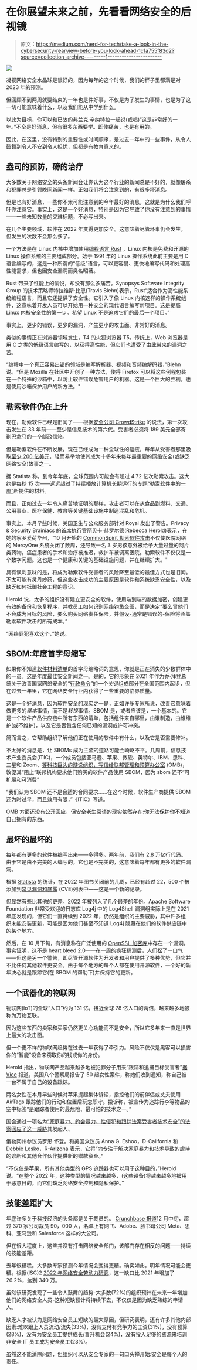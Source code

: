 # 在你展望未来之前，先看看网络安全的后视镜

> 原文：<https://medium.com/nerd-for-tech/take-a-look-in-the-cybersecurity-rearview-before-you-look-ahead-1c1a755f83d2?source=collection_archive---------1----------------------->

![](img/17eacfec3d7ad0b6850329f8217de5d2.png)

凝视网络安全水晶球是很好的，因为每年的这个时候，我们的杯子里都满是对 2023 年的预测。

但回顾不到两周就要结束的一年也是件好事，不仅是为了发生的事情，也是为了这一切可能意味着什么，以及我们能从中学到什么。

以此为目标，你可以和已故的弗兰克·辛纳特拉一起说(或唱)“这是非常好的一年。”不全是好消息，但有很多东西要学。即使痛苦，也是有用的。

因此，在这里，没有特别的重要性或时间顺序，是过去一年中的一些事件，从令人鼓舞到令人不安到令人担忧，但都是有教育意义的。

## **盎司的预防，磅的治疗**

大多数关于网络安全的头条新闻会让你认为这个行业的新闻总是不好的，就像屠杀和犯罪总是引领晚间新闻一样。正如我们将会注意到的，有很多坏消息。

但是也有好消息，一些你不太可能注意到的今年最好的消息，这就是为什么我们呼吁你注意它。事实上，这是一个好消息，特别是因为它导致了你没有注意到的事情——一些未知数量的灾难标题，不必写出来。

在几个主要领域，软件在 2022 年变得更加安全。这意味着尽管坏事仍会发生，但发生的次数不会那么多了。

一个方法是在 Linux 内核中增加使用[编程语言 Rust](https://www.rust-lang.org/) ，Linux 内核是免费和开源的 Linux 操作系统的主要组成部分。始于 1991 年的 Linux 操作系统此前主要是用 C 语言编写的，这是一种所谓的“低级”语言，可以更容易、更快地编写代码和处理高性能需求，但也因安全漏洞而臭名昭著。

Rust 带来了性能上的愉悦，却没有那么多痛苦。Synopsys Software Integrity Group 的技术策略师特拉维斯·比恩(Travis Biehn)表示，Rust“适合作为高性能系统编程语言，而且它还提供了安全性。它引入了像 Linux 内核这样的操作系统组件，这意味着开发人员可以开始用一种安全的现代语言编写新项目。这是提高 Linux 内核安全性的第一步。希望 Linux 不是追求它们的最后一个项目。”

事实上，更少的错误，更少的漏洞，产生更小的攻击面。非常好的消息。

类似的事情正在浏览器领域发生，T4 的火狐浏览器 T5。传统上，Web 浏览器是用 C 之类的低级语言编写的，以获得高性能，但它们也遭受了由此带来的漏洞之苦。

“编程中一个真正容易出错的领域是编写解析器、视频和音频编解码器，”Biehn 说。“但是 Mozilla 在社区中开创了一种方法，使得 Firefox 可以将这些例程包装在一个特殊的沙箱中，以防止软件错误危害用户的机器。这是一个巨大的胜利，也是使用沙箱保护用户的新方法。"

## **勒索软件仍在上升**

现在，勒索软件已经是旧闻了——根据[安全公司 CrowdStrike](https://www.crowdstrike.com/cybersecurity-101/ransomware/history-of-ransomware/) 的说法，第一次攻击发生在 33 年前——至少是信息技术的第六代。受害者必须将 189 美元全部寄到巴拿马的一个邮政信箱。

但是勒索软件在不断发展，现在已经成为一种全球性的瘟疫，每年从受害者那里吸取[至少 200 亿美元](https://dataprot.net/statistics/ransomware-statistics/)，轻而易举地使其成为十多年来每年最重要的网络安全(或缺乏网络安全)故事之一。

据 Statista 称，到今年年底，全球范围内可能会有超过 4.72 亿次勒索攻击。这大约是每秒 15 次——远远超过了持续播放计算机长期运行的专题[“勒索软件中的一周”](https://www.bleepingcomputer.com/news/security/the-week-in-ransomware-december-2nd-2022-disrupting-health-care/)所提供的材料。

而且，正如过去一年令人痛苦地证明的那样，攻击者可以在从食品到燃料、交通、公用事业、医疗保健、教育等关键基础设施中制造混乱和危机。

事实上，本月早些时候，美国卫生与公众服务部针对 Royal 发出了警告。Privacy & Security Brainiacs 的首席执行官丽贝卡·赫罗尔德(Rebecca Herold)表示，在她的家乡爱荷华州，“10 月开始的 [CommonSpirit 勒索软件攻击](https://www.desmoinesregister.com/story/news/health/2022/10/14/mercyone-hospital-parent-company-confirms-ransomware-attack-led-to-outages/69562995007/)不仅使医院网络的 MercyOne 系统关闭了数周，还导致一名 3 岁男孩意外被给予大量过量的阿片类药物，癌症患者的手术和治疗被推迟，救护车被调离医院。勒索软件不仅仅是一个数字问题。这也是一个健康和关键的基础设施问题，并在继续扩大。"

具有讽刺意味的是，将成为勒索软件受害者的风险降至最低的最佳方式也是旧闻。不太可能有灵丹妙药，但这些攻击成功的主要原因是软件和系统缺乏安全性，以及缺乏如何抵御社会工程的意识。

Herold 说，太多的组织没有建立更安全的软件，使用端到端的数据加密，创建更有效的备份和恢复程序，并教员工如何识别网络钓鱼企图，而是决定“要么冒他们不会成为目标的风险，要么购买网络责任保险，并假设-通常是错误的-保险将涵盖勒索软件攻击的所有成本。”

“网络罪犯喜欢这个，”她说。

## **SBOM:年度首字母缩写**

如果你不知道[软件材料清单](https://www.synopsys.com/blogs/software-security/building-sbom-with-black-duck/?cmp=pr-sig&utm_medium=referral)的首字母缩略词的意思，你就是正在消失的少数群体中的一员。这是年度最佳安全新闻之一。是的，它的形象在 2021 年作为乔·拜登总统关于改善国家网络安全的“[行政命令](https://www.whitehouse.gov/briefing-room/presidential-actions/2021/05/12/executive-order-on-improving-the-nations-cybersecurity/)”的一个关键组成部分在全国范围内起步，但在过去一年里，它在网络安全行业内获得了一些重要的临界质量。

这是一个好消息，因为软件安全的现实之一是，正如许多专家所说，改善它意味着做更多的*基本*事情，而不是*转换*事情。SBOM 是，或者应该是，一个基本的。它是一个软件产品供应链中所有东西的清单，包括组件来自哪里，由谁制造，由谁维护(或不维护)，以及它是否包含任何已知的漏洞或许可冲突。

简而言之，它帮助组织了解他们正在使用的软件中有什么，以及它是否需要修补。

不太好的消息是，让 SBOMs 成为主流的道路可能会崎岖不平。几周前，信息技术产业委员会(ITIC)，一个成员包括亚马逊、苹果、微软、英特尔、IBM、思科、三星和 Zoom、[等科技巨头的游说组织，写信给联邦管理和预算办公室](https://www.itic.org/documents/public-sector/ITILettertoOMBreM-22-18.pdf) (OMB)，敦促其“阻止”联邦机构要求他们购买的软件产品使用 SBOM，因为 sbom 还不“可扩展和可消费”

“我们认为 SBOM 还不是合适的合同要求……在这个时候，软件生产商提供 SBOM 还为时过早，而且效用有限，”《ITIC》写道。

OMB 方面还没有公开回应，但安全老生常谈的现实依然存在:你无法保护你不知道自己拥有的东西。

## **最坏的最坏的**

每年都有更多的软件被编写出来——多得多。两年前，我们有 2.8 万亿行代码。由于它是由不完美的人编写的，它也是不完美的，这意味着每年都有更多的软件漏洞。

根据 [Statista](https://www.statista.com/statistics/500755/worldwide-common-vulnerabilities-and-exposures/) 的统计，在 2022 年图书关闭前的几周，已经有超过 22，500 个被添加到[常见漏洞和暴露](https://cve.mitre.org/) (CVE)列表中——这是一个新的记录。

但显然有些比其他的更差。2022 年被列入了几个最差的年份。Apache Software Foundation 非常受欢迎的日志库 Log4j 中的 Log4Shell 漏洞组实际上是在 2021 年底发现的，但它们一直持续到 2022 年，仍然是组织的主要威胁，其中许多组织未能安装更新，可能是因为他们甚至不知道 Log4j 隐藏在他们的软件供应链中的某个地方。

然后，在 10 月下旬，有消息称在广泛使用的 [OpenSSL 加密库](https://armerding.medium.com/openssl-vulnerabilities-serious-but-not-weapons-of-mass-digital-destruction-c57c106f2f1f)中存在一个漏洞。事实证明，这不是 heart bleed 2.0——在一周的疯狂猜测后，人们松了一口气——但这是另一个警告，即尽管开源软件为开发者和用户提供了多种优势，但它并不比任何其他软件更安全。由于每个地方的每个人都在使用开源软件，一个好的新年决心就是跟踪它(在 SBOM 的帮助下)并保持它的更新。

## **一个武器化的物联网**

物联网(IoT)的全球“人口”约为 131 亿，接近全球 78 亿人口的两倍，越来越多地被称为万物互联。

因为这些东西的卖家和买家仍然更关心功能而不是安全，所以它多年来一直是世界上最大的攻击面。

但一个更不祥的物联网趋势在过去一年获得了牵引力。风险不仅仅是黑客可以损害你的“智能”设备来窃取你的钱或你的身份。

Herold 指出，物联网产品越来越多地被犯罪分子用来“跟踪和追捕目标受害者”[据 Vice](https://www.vice.com/en/article/y3vj3y/apple-airtags-police-reports-stalking-harassment) 报道，美国八个警察局报告了 50 起女性案件，称她们收到通知，称自己被一台不属于自己的设备跟踪。

两名女性在本月早些时候对苹果提起集体诉讼，指控他们的前伴侣或丈夫使用 AirTags 跟踪他们的行动和位置后玩忽职守。投诉称，被宣传为追踪行李等物品的空中标签“是跟踪者使用的最危险、最可怕的技术之一。”

国会通过一项名为[“家庭暴力、约会暴力、性侵犯和跟踪法案受害者技术安全”的法案回应了这一威胁](https://www.wyden.senate.gov/imo/media/doc/Tech%20Safety%20for%20Victims%20of%20Domestic%20Violence,%20Dating%20Violence,%20Sexual%20Assault%20and%20Stalking%20Act%20one%20pager.pdf)其发起人、

俄勒冈州参议员罗恩·怀登。和美国众议员 Anna G. Eshoo，D-California 和 Debbie Lesko，R-Arizona 表示，它将“向专注于解决家庭暴力和技术导致的虐待的诊所和其他合作伙伴提供新的赠款资金。”

“不仅仅是苹果，所有其他类型的 GPS 追踪器也可以用于这种目的，”Herold 说。“在整个 2022 年，这种类型的情况越来越多，(这些设备)将越来越多地被用于恶意目的，而它们缺乏网络安全控制和隐私保护。”

## **技能差距扩大**

年底许多关于科技经济的头条都是关于裁员的。 [Crunchbase 报道](https://news.crunchbase.com/startups/tech-layoffs-2022/)12 月中旬，超过 370 家公司裁员 90，000 人，名单上有网飞、Adobe、脸书母公司 Meta、思科、亚马逊和 Salesforce 这样的大公司。

但在很大程度上，这些并没有打击网络安全部门，该部门存在相反的问题——持续的技能差距。

去年很糟糕。大多数专家预测今年情况会变得更糟。确实如此。明年情况可能会更糟。根据(ISC)2 [2022 年网络安全劳动力研究](https://www.isc2.org/Research/Workforce-Study)，这一缺口比 2021 年增加了 26.2%，达到 340 万。

虽然该研究发现了一些令人鼓舞的趋势-大多数(72%)的组织预计在未来一年增加他们的网络安全人员-这种短缺预计将持续下去，不仅仅是因为缺乏熟练的申请人。

缺乏人才被认为是网络安全员工短缺的最大原因，但研究表明，还有许多其他内部因素:难以跟上人员流动/流失(33%)，没有支付有竞争力的工资(31%)，没有预算(28%)，没有为安全员工提供成长/晋升机会(24%)，没有投入足够的资源来培训非安全 IT 员工成为安全员工(23%)。

虽然这不能消除问题，但组织可以从安全专家的一句口头禅开始:安全是每个人的责任。